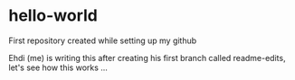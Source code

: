 # hello-world
First repository created while setting up my github


Ehdi (me) is writing this after creating his first branch called readme-edits, let's see how this works ...
